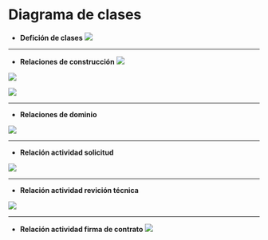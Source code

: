 # Diagrama de clases

- **Defición de clases**
 ![ ](image.png)

---

- **Relaciones de construcción**
![ ](image-2.png)

![ ](image-5.png)

![ ](image-6.png)

---

- **Relaciones de dominio**

![ ](image-1.png)

---

- **Relación actividad solicitud**

![ ](image-11.png)

---

- **Relación actividad revición técnica**

![ ](image-7.png)

---

- **Relación actividad firma de contrato**
![ ](image-10.png)